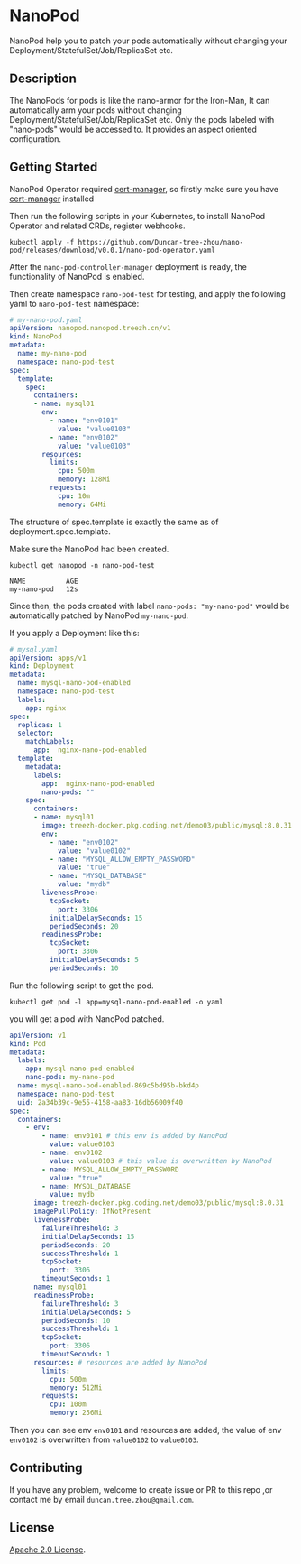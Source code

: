 # NanoPod

NanoPod help you to patch your pods automatically without changing your Deployment/StatefulSet/Job/ReplicaSet etc.

## Description

The NanoPods for pods is like the nano-armor for the Iron-Man, It can automatically arm your pods without changing Deployment/StatefulSet/Job/ReplicaSet etc. Only the pods labeled with "nano-pods" would be accessed to. It provides an aspect oriented configuration.

## Getting Started

NanoPod Operator required [cert-manager](https://cert-manager.io/docs/installation/), so firstly make sure you have [cert-manager](https://cert-manager.io/docs/installation/) installed

Then run the following scripts in your Kubernetes, to install NanoPod Operator and related CRDs, register webhooks.
```shell
kubectl apply -f https://github.com/Duncan-tree-zhou/nano-pod/releases/download/v0.0.1/nano-pod-operator.yaml
```

After the `nano-pod-controller-manager` deployment is ready, the functionality of NanoPod is enabled. 

Then create namespace `nano-pod-test` for testing, and apply the following yaml to `nano-pod-test` namespace: 

```yaml
# my-nano-pod.yaml
apiVersion: nanopod.nanopod.treezh.cn/v1
kind: NanoPod
metadata:
  name: my-nano-pod
  namespace: nano-pod-test
spec:
  template:
    spec:
      containers:
      - name: mysql01
        env:
          - name: "env0101"
            value: "value0103"
          - name: "env0102"
            value: "value0103"
        resources:
          limits:
            cpu: 500m
            memory: 128Mi
          requests:
            cpu: 10m
            memory: 64Mi
```

The structure of spec.template is exactly the same as of deployment.spec.template.

Make sure the NanoPod had been created.

```shell
kubectl get nanopod -n nano-pod-test

NAME          AGE
my-nano-pod   12s
```

Since then, the pods created with label `nano-pods: "my-nano-pod"` would be automatically patched by NanoPod `my-nano-pod`.

If you apply a Deployment like this:

```yaml
# mysql.yaml
apiVersion: apps/v1
kind: Deployment
metadata:
  name: mysql-nano-pod-enabled
  namespace: nano-pod-test
  labels:
    app: nginx
spec:
  replicas: 1
  selector:
    matchLabels:
      app:  nginx-nano-pod-enabled
  template:
    metadata:
      labels:
        app:  nginx-nano-pod-enabled
        nano-pods: ""
    spec:
      containers:
      - name: mysql01
        image: treezh-docker.pkg.coding.net/demo03/public/mysql:8.0.31
        env:
          - name: "env0102"
            value: "value0102"
          - name: "MYSQL_ALLOW_EMPTY_PASSWORD"
            value: "true"
          - name: "MYSQL_DATABASE"
            value: "mydb"
        livenessProbe:
          tcpSocket:
            port: 3306
          initialDelaySeconds: 15
          periodSeconds: 20
        readinessProbe:
          tcpSocket:
            port: 3306
          initialDelaySeconds: 5
          periodSeconds: 10

```

Run the following script to get the pod.
 
```shell
kubectl get pod -l app=mysql-nano-pod-enabled -o yaml
```

you will get a pod with NanoPod patched.

```yaml
apiVersion: v1
kind: Pod
metadata:
  labels:
    app: mysql-nano-pod-enabled
    nano-pods: my-nano-pod
  name: mysql-nano-pod-enabled-869c5bd95b-bkd4p
  namespace: nano-pod-test
  uid: 2a34b39c-9e55-4158-aa83-16db56009f40
spec:
  containers:
    - env:
        - name: env0101 # this env is added by NanoPod
          value: value0103
        - name: env0102
          value: value0103 # this value is overwritten by NanoPod
        - name: MYSQL_ALLOW_EMPTY_PASSWORD
          value: "true"
        - name: MYSQL_DATABASE
          value: mydb
      image: treezh-docker.pkg.coding.net/demo03/public/mysql:8.0.31
      imagePullPolicy: IfNotPresent
      livenessProbe:
        failureThreshold: 3
        initialDelaySeconds: 15
        periodSeconds: 20
        successThreshold: 1
        tcpSocket:
          port: 3306
        timeoutSeconds: 1
      name: mysql01
      readinessProbe:
        failureThreshold: 3
        initialDelaySeconds: 5
        periodSeconds: 10
        successThreshold: 1
        tcpSocket:
          port: 3306
        timeoutSeconds: 1
      resources: # resources are added by NanoPod 
        limits:
          cpu: 500m
          memory: 512Mi
        requests:
          cpu: 100m
          memory: 256Mi
```

Then you can see env `env0101` and resources are added, the value of env `env0102` is overwritten from `value0102` to `value0103`.

## Contributing

 If you have any problem, welcome to create issue or PR to this repo ,or contact me by email `duncan.tree.zhou@gmail.com`.

## License

[Apache 2.0 License](./LICENSE).

